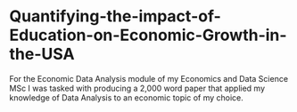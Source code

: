 # Quantifying-the-impact-of-Education-on-Economic-Growth-in-the-USA
For the Economic Data Analysis module of my Economics and Data Science MSc I was tasked with producing a 2,000 word paper that applied my knowledge of Data Analysis to an economic topic of my choice. 
